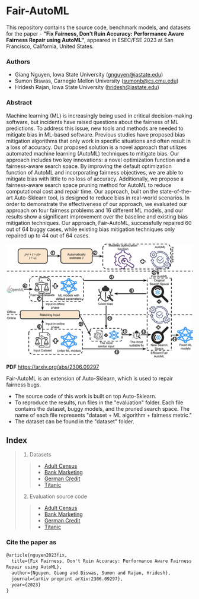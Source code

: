# Fair-AutoML
This repository contains the source code, benchmark models, and datasets for the paper - **"Fix Fairness, Don’t Ruin Accuracy: Performance Aware Fairness Repair using AutoML"**, appeared in ESEC/FSE 2023 at San Francisco, California, United States.

### Authors
* Giang Nguyen, Iowa State University (gnguyen@iastate.edu)
* Sumon Biswas, Carnegie Mellon University (sumonb@cs.cmu.edu)
* Hridesh Rajan, Iowa State University (hridesh@iastate.edu)
  
### Abstract
Machine learning (ML) is increasingly being used in critical decision-making software, but incidents have raised questions about the fairness of ML predictions. To address this issue, new tools and methods are needed to mitigate bias in ML-based software. Previous studies have proposed bias mitigation algorithms that only work in specific situations and often result in a loss of accuracy. Our proposed solution is a novel approach that utilizes automated machine learning (AutoML) techniques to mitigate bias. Our approach includes two key innovations: a novel optimization function and a fairness-aware search space. By improving the default optimization function of AutoML and incorporating fairness objectives, we are able to mitigate bias with little to no loss of accuracy. Additionally, we propose a fairness-aware search space pruning method for AutoML to reduce computational cost and repair time. Our approach, built on the state-of-the-art Auto-Sklearn tool, is designed to reduce bias in real-world scenarios. In order to demonstrate the effectiveness of our approach, we evaluated our approach on four fairness problems and 16 different ML models, and our results show a significant improvement over the baseline and existing bias mitigation techniques. Our approach, Fair-AutoML, successfully repaired 60 out of 64 buggy cases, while existing bias mitigation techniques only repaired up to 44 out of 64 cases.

![The problem tackled by Fair-AutoML](overview.JPG)

**PDF** https://arxiv.org/abs/2306.09297

Fair-AutoML is an extension of Auto-Sklearn, which is used to repair fairness bugs.

* The source code of this work is built on top Auto-Sklearn.
* To reproduce the results, run files in the "evaluation" folder. Each file contains the dataset, buggy models, and the pruned search space. The name of each file represents "dataset + ML algorithm + fairness metric."
* The dataset can be found in the "dataset" folder.

## Index
> 1. Datasets
  >> * [Adult Census](dataset/adult)
  >> * [Bank Marketing](dataset/bank)
  >> * [German Credit](dataset/german)
  >> * [Titanic](dataset/titanic)
> 2. Evaluation source code
  >> * [Adult Census](evaluation/adult)
  >> * [Bank Marketing](evaluation/bank)
  >> * [German Credit](evaluation/german)
  >> * [Titanic](evaluation/titanic)


### Cite the paper as
```
@article{nguyen2023fix,
  title={Fix Fairness, Don't Ruin Accuracy: Performance Aware Fairness Repair using AutoML},
  author={Nguyen, Giang and Biswas, Sumon and Rajan, Hridesh},
  journal={arXiv preprint arXiv:2306.09297},
  year={2023}
}
```
